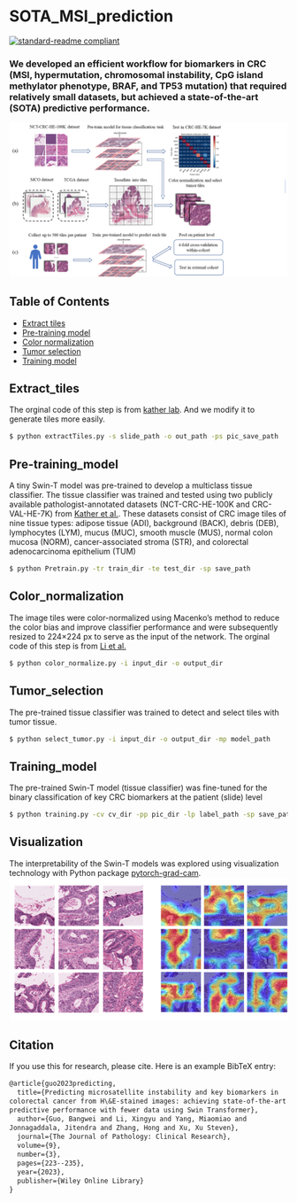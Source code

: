 # SOTA_MSI_prediction

[![standard-readme compliant](https://img.shields.io/badge/readme%20style-standard-brightgreen.svg?style=flat-square)](https://github.com/RichardLitt/standard-readme)

### We developed an efficient workflow for biomarkers in CRC (MSI, hypermutation, chromosomal instability, CpG island methylator phenotype, BRAF, and TP53 mutation) that required relatively small datasets, but achieved a state-of-the-art (SOTA) predictive performance.
![image](https://github.com/Boomwwe/SOTA_MSI_prediction/blob/main/MSI_code/Figure1.png)
## Table of Contents

- [Extract tiles](#extract_tiles)
- [Pre-training model](#pre-training_model)
- [Color normalization](#color_normalization)
- [Tumor selection](#tumor_selection)
- [Training model](#training_model)
## Extract_tiles

The orginal code of this step is from [kather lab](https://github.com/KatherLab/preProcessing). And we modify it to generate tiles more easily.
```sh
$ python extractTiles.py -s slide_path -o out_path -ps pic_save_path
```
## Pre-training_model
A tiny Swin-T model was pre-trained to develop a multiclass tissue classifier. The tissue classifier was trained and tested using two publicly available pathologist-annotated datasets (NCT-CRC-HE-100K and CRC-VAL-HE-7K) from [Kather et al.](https://zenodo.org/record/1214456). These datasets consist of CRC image tiles of nine tissue types: adipose tissue (ADI), background (BACK), debris (DEB), lymphocytes (LYM), mucus (MUC), smooth muscle (MUS), normal colon mucosa (NORM), cancer-associated stroma (STR), and colorectal adenocarcinoma epithelium (TUM)
```sh
$ python Pretrain.py -tr train_dir -te test_dir -sp save_path
```
## Color_normalization
The image tiles were color-normalized using Macenko’s method to reduce the color bias and improve classifier performance and were subsequently resized to 224×224 px to serve as the input of the network. The orginal code of this step is from [Li et al.](https://github.com/1996lixingyu1996/CRCNet)
```sh
$ python color_normalize.py -i input_dir -o output_dir
```

## Tumor_selection
The pre-trained tissue classifier was trained to detect and select tiles with tumor tissue.
```sh
$ python select_tumor.py -i input_dir -o output_dir -mp model_path
```

## Training_model
The pre-trained Swin-T model (tissue classifier) was fine-tuned for the binary classification of key CRC biomarkers at the patient (slide) level
```sh
$ python training.py -cv cv_dir -pp pic_dir -lp label_path -sp save_path
```

## Visualization
The interpretability of the Swin-T models was explored using visualization technology with Python package [pytorch-grad-cam](https://github.com/jacobgil/pytorch-grad-cam).
![image](https://github.com/Boomwwe/SOTA_MSI_prediction/blob/main/MSI_code/Figure6(1).png)

## Citation
If you use this for research, please cite. Here is an example BibTeX entry:
```
@article{guo2023predicting,
  title={Predicting microsatellite instability and key biomarkers in colorectal cancer from H\&E-stained images: achieving state-of-the-art predictive performance with fewer data using Swin Transformer},
  author={Guo, Bangwei and Li, Xingyu and Yang, Miaomiao and Jonnagaddala, Jitendra and Zhang, Hong and Xu, Xu Steven},
  journal={The Journal of Pathology: Clinical Research},
  volume={9},
  number={3},
  pages={223--235},
  year={2023},
  publisher={Wiley Online Library}
}
```
